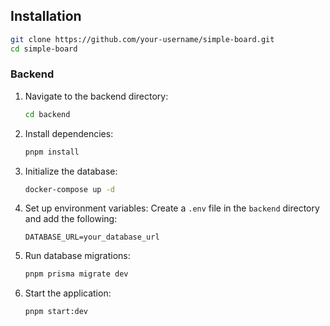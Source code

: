 ## Installation

```bash
git clone https://github.com/your-username/simple-board.git
cd simple-board
```

### Backend

1. Navigate to the backend directory:

   ```bash
   cd backend
   ```

2. Install dependencies:

   ```bash
   pnpm install
   ```

3. Initialize the database:

   ```bash
   docker-compose up -d
   ```

4. Set up environment variables:
   Create a `.env` file in the `backend` directory and add the following:

   ```env
   DATABASE_URL=your_database_url
   ```

5. Run database migrations:

   ```bash
   pnpm prisma migrate dev
   ```

6. Start the application:
   ```bash
   pnpm start:dev
   ```
